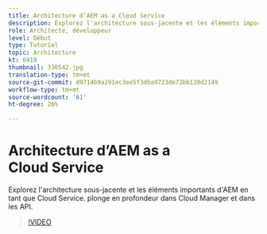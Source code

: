 ```yaml
---
title: Architecture d’AEM as a Cloud Service
description: Explorez l'architecture sous-jacente et les éléments importants d'AEM en tant que Cloud Service. plonge en profondeur dans Cloud Manager et dans les API.
role: Architecte, développeur
level: Début
type: Tutoriel
topic: Architecture
kt: 6919
thumbnail: 330542.jpg
translation-type: tm+mt
source-git-commit: d9714b9a291ec3ee5f3dba9723de72bb120d2149
workflow-type: tm+mt
source-wordcount: '61'
ht-degree: 26%

---
```



# Architecture d’AEM as a Cloud Service

Explorez l&#39;architecture sous-jacente et les éléments importants d&#39;AEM en tant que Cloud Service. plonge en profondeur dans Cloud Manager et dans les API.

>[!VIDEO](https://video.tv.adobe.com/v/330542/?quality=12&learn=on)